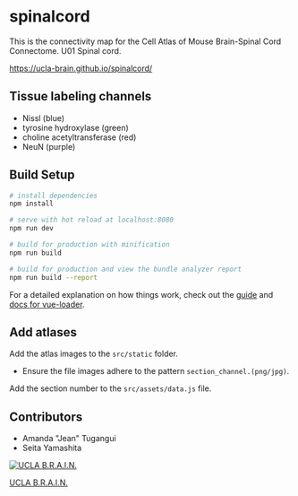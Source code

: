 # spinalcord

This is the connectivity map for the Cell Atlas of Mouse Brain-Spinal Cord Connectome. U01 Spinal cord.

https://ucla-brain.github.io/spinalcord/


## Tissue labeling channels

- Nissl (blue)
- tyrosine hydroxylase (green)
- choline acetyltransferase (red)
- NeuN (purple)

## Build Setup

``` bash
# install dependencies
npm install

# serve with hot reload at localhost:8080
npm run dev

# build for production with minification
npm run build

# build for production and view the bundle analyzer report
npm run build --report
```

For a detailed explanation on how things work, check out the [guide](http://vuejs-templates.github.io/webpack/) and [docs for vue-loader](http://vuejs.github.io/vue-loader).

## Add atlases

Add the atlas images to the `src/static` folder.

* Ensure the file images adhere to the pattern `section_channel.(png/jpg)`.

Add the section number to the `src/assets/data.js` file. 


## Contributors
- Amanda "Jean" Tugangui
- Seita Yamashita

[![UCLA B.R.A.I.N.](http://brain.neurobio.ucla.edu/images/Logo%209-a2small.png)](http://brain.neurobio.ucla.edu/)

[UCLA B.R.A.I.N.](http://brain.neurobio.ucla.edu/)

